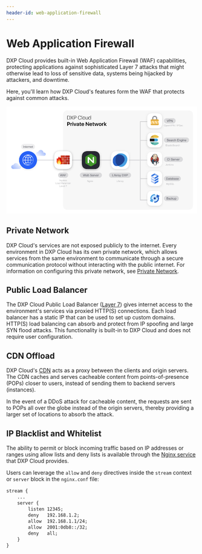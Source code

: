 ```yaml
---
header-id: web-application-firewall
---
```


# Web Application Firewall

DXP Cloud provides built-in Web Application Firewall (WAF) capabilities, 
protecting applications against sophisticated Layer 7 attacks that might 
otherwise lead to loss of sensitive data, systems being hijacked by attackers, 
and downtime. 

Here, you'll learn how DXP Cloud's features form the WAF that protects against 
common attacks. 

![Figure 1: The Web Application Firewall protects against common attacks.](./web-app-firewall/images/web-app-firewall.png)

## Private Network

DXP Cloud's services are not exposed publicly to the internet. Every environment 
in DXP Cloud has its own private network, which allows services from the same 
environment to communicate through a secure communication protocol without 
interacting with the public internet. For information on configuring this 
private network, see 
[Private Network](/docs/-/knowledge_base/dxp-cloud/private-network). 

## Public Load Balancer

The DXP Cloud Public Load Balancer 
([Layer 7](https://www.nginx.com/resources/glossary/layer-7-load-balancing/)) 
gives internet access to the environment's services via proxied HTTP(S) 
connections. Each load balancer has a static IP that can be used to set up 
custom domains. HTTP(S) load balancing can absorb and protect from IP spoofing 
and large SYN flood attacks. This functionality is built-in to DXP Cloud and 
does not require user configuration. 

## CDN Offload

DXP Cloud's 
[CDN](/docs/-/knowledge_base/dxp-cloud/load-balancer#cdn) 
acts as a proxy between the clients and origin servers. The CDN caches and 
serves cacheable content from points-of-presence (POPs) closer to users, instead 
of sending them to backend servers (instances). 

In the event of a DDoS attack for cacheable content, the requests are sent to 
POPs all over the globe instead of the origin servers, thereby providing a 
larger set of locations to absorb the attack. 

## IP Blacklist and Whitelist

The ability to permit or block incoming traffic based on IP addresses or ranges 
using allow lists and deny lists is available through the 
[Nginx service](/docs/-/knowledge_base/dxp-cloud/web-server-service-nginx) 
that DXP Cloud provides. 

Users can leverage the `allow` and `deny` directives inside the `stream` context 
or `server` block in the `nginx.conf` file: 

```properties
stream {
    ...
    server {
        listen 12345;
        deny   192.168.1.2;
        allow  192.168.1.1/24;
        allow  2001:0db8::/32;
        deny   all;
    }
}
```
